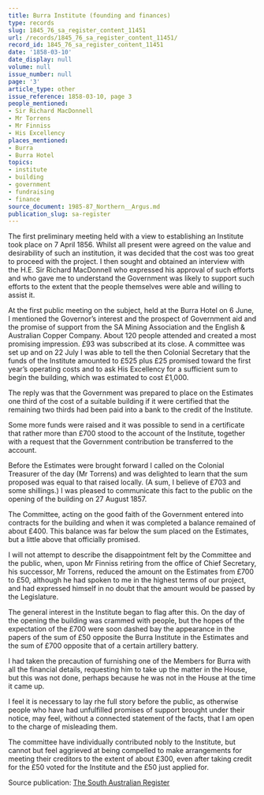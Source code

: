 ```yaml
---
title: Burra Institute (founding and finances)
type: records
slug: 1845_76_sa_register_content_11451
url: /records/1845_76_sa_register_content_11451/
record_id: 1845_76_sa_register_content_11451
date: '1858-03-10'
date_display: null
volume: null
issue_number: null
page: '3'
article_type: other
issue_reference: 1858-03-10, page 3
people_mentioned:
- Sir Richard MacDonnell
- Mr Torrens
- Mr Finniss
- His Excellency
places_mentioned:
- Burra
- Burra Hotel
topics:
- institute
- building
- government
- fundraising
- finance
source_document: 1985-87_Northern__Argus.md
publication_slug: sa-register
---
```


The first preliminary meeting held with a view to establishing an Institute took place on 7 April 1856.  Whilst all present were agreed on the value and desirability of such an institution, it was decided that the cost was too great to proceed with the project.  I then sought and obtained an interview with the H.E. Sir Richard MacDonnell who expressed his approval of such efforts and who gave me to understand the Government was likely to support such efforts to the extent that the people themselves were able and willing to assist it.

At the first public meeting on the subject, held at the Burra Hotel on 6 June, I mentioned the Governor’s interest and the prospect of Government aid and the promise of support from the SA Mining Association and the English & Australian Copper Company.  About 120 people attended and created a most promising impression.  £93 was subscribed at its close.  A committee was set up and on 22 July I was able to tell the then Colonial Secretary that the funds of the Institute amounted to £525 plus £25 promised toward the first year’s operating costs and to ask His Excellency for a sufficient sum to begin the building, which was estimated to cost £1,000.

The reply was that the Government was prepared to place on the Estimates one third of the cost of a suitable building if it were certified that the remaining two thirds had been paid into a bank to the credit of the Institute.

Some more funds were raised and it was possible to send in a certificate that rather more than £700 stood to the account of the Institute, together with a request that the Government contribution be transferred to the account.

Before the Estimates were brought forward I called on the Colonial Treasurer of the day (Mr Torrens) and was delighted to learn that the sum proposed was equal to that raised locally.  (A sum, I believe of £703 and some shillings.)  I was pleased to communicate this fact to the public on the opening of the building on 27 August 1857.

The Committee, acting on the good faith of the Government entered into contracts for the building and when it was completed a balance remained of about £400.  This balance was far below the sum placed on the Estimates, but a little above that officially promised.

I will not attempt to describe the disappointment felt by the Committee and the public, when, upon Mr Finniss retiring from the office of Chief Secretary, his successor, Mr Torrens, reduced the amount on the Estimates from £700 to £50, although he had spoken to me in the highest terms of our project, and had expressed himself in no doubt that the amount would be passed by the Legislature.

The general interest in the Institute began to flag after this.  On the day of the opening the building was crammed with people, but the hopes of the expectation of the £700 were soon dashed bay the appearance in the papers of the sum of £50 opposite the Burra Institute in the Estimates and the sum of £700 opposite that of a certain artillery battery.

I had taken the precaution of furnishing one of the Members for Burra with all the financial details, requesting him to take up the matter in the House, but this was not done, perhaps because he was not in the House at the time it came up.

I feel it is necessary to lay rhe full story before the public, as otherwise people who have had unfulfilled promises of support brought under their notice, may feel, without a connected statement of the facts, that I am open to the charge of misleading them.

The committee have individually contributed nobly to the Institute, but cannot but feel aggrieved at being compelled to make arrangements for meeting their creditors to the extent of about £300, even after taking credit for the £50 voted for the Institute and the £50 just applied for.

Source publication: [The South Australian Register](/publications/sa-register/)
